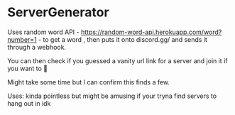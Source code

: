 # ServerGenerator

Uses random word API - https://random-word-api.herokuapp.com/word?number=1 - to get a word , then puts it onto discord.gg/ and sends it through a webhook.

You can then check if you guessed a vanity url link for a server and join it if you want to :shrug:

Might take some time but I can confirm this finds a few.

Uses: kinda pointless but might be amusing if your tryna find servers to hang out in idk
